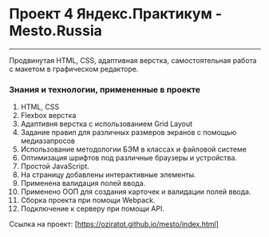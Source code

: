 # Проект 4 Яндекс.Практикум - Mesto.Russia
------
Продвинутая HTML, CSS, адаптивная верстка, самостоятельная работа с макетом в графическом редакторе.

### Знания и технологии, примененные в проекте
1. HTML, CSS
2. Flexbox верстка
3. Адаптивня верстка с использованием Grid Layout
4. Задание правил для различных размеров экранов с помощью медиазапросов
5. Использование методологии БЭМ в классах и файловой системе
6. Оптимизация шрифтов под различные браузеры и устройства.
7. Простой JavaScript.
8. На страницу добавлены интерактивные элементы.
9. Применена валидация полей ввода.
10. Применено ООП для создания карточек и валидации полей ввода.
11. Сборка проекта при помощи Webpack.
12. Подключение к серверу при помощи API.

Ссылка на проект: [https://oziratot.github.io/mesto/index.html]
